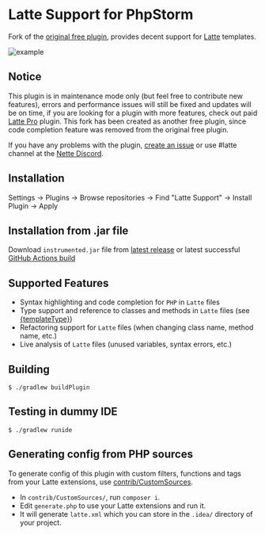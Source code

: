 Latte Support for PhpStorm
=========================================

<!-- Plugin description -->
Fork of the [original free plugin](https://github.com/nette-intellij/intellij-latte), provides decent support for [Latte](https://latte.nette.org) templates.

<!-- Plugin description end -->

![example](https://i.imgur.com/KjIAx90.gif)


Notice
------------
This plugin is in maintenance mode only (but feel free to contribute new features), errors and performance issues will still be fixed and updates will be on time, if you are looking for a plugin with more features, check out paid [Latte Pro](https://plugins.jetbrains.com/plugin/19661-latte-pro) plugin. This fork has been created as another free plugin, since code completion feature was removed from the original free plugin.

If you have any problems with the plugin, [create an issue](https://github.com/Rixafy/LatteSupport/issues/new/choose) or use #latte channel at the [Nette Discord](https://discord.gg/azXxTbuQVq).


Installation
------------
Settings → Plugins → Browse repositories → Find "Latte Support" → Install Plugin → Apply


Installation from .jar file
------------
Download `instrumented.jar` file from [latest release](https://github.com/Rixafy/LatteSupport/releases) or latest successful [GitHub Actions build](https://github.com/Rixafy/LatteSupport/actions)


Supported Features
------------------

* Syntax highlighting and code completion for `PHP` in `Latte` files
* Type support and reference to classes and methods in `Latte` files (see [{templateType}](https://latte.nette.org/type-system#toc-templatetype))
* Refactoring support for `Latte` files (when changing class name, method name, etc.)
* Live analysis of `Latte` files (unused variables, syntax errors, etc.)


Building
------------

```$xslt
$ ./gradlew buildPlugin
```

Testing in dummy IDE
------------

```$xslt
$ ./gradlew runide
```

Generating config from PHP sources
------------
To generate config of this plugin with custom filters, functions and tags from your Latte extensions, use [contrib/CustomSources](contrib/CustomSources/).

* In `contrib/CustomSources/`, run `composer i`.
* Edit `generate.php` to use your Latte extensions and run it.
* It will generate `latte.xml` which you can store in the `.idea/` directory of your project.
